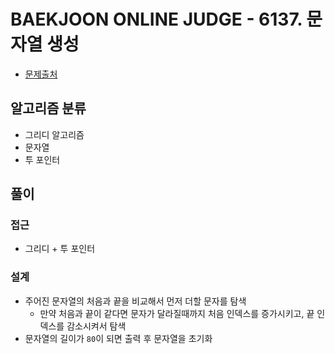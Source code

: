 # BAEKJOON ONLINE JUDGE - 6137. 문자열 생성

- [문제출처](https://www.acmicpc.net/problem/6137 '6137. 문자열 생성')

## 알고리즘 분류

- 그리디 알고리즘
- 문자열
- 투 포인터

## 풀이

### 접근

- 그리디 + 투 포인터

### 설계

- 주어진 문자열의 처음과 끝을 비교해서 먼저 더할 문자를 탐색
  - 만약 처음과 끝이 같다면 문자가 달라질때까지 처음 인덱스를 증가시키고, 끝 인덱스를 감소시켜서 탐색
- 문자열의 길이가 `80`이 되면 출력 후 문자열을 초기화

